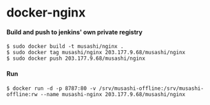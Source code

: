 docker-nginx
============
#### Build and push to jenkins' own private registry

    $ sudo docker build -t musashi/nginx .
    $ sudo docker tag musashi/nginx 203.177.9.68/musashi/nginx
    $ sudo docker push 203.177.9.68/musashi/nginx


#### Run

    $ docker run -d -p 8787:80 -v /srv/musashi-offline:/srv/musashi-offline:rw --name musashi-nginx 203.177.9.68/musashi/nginx
